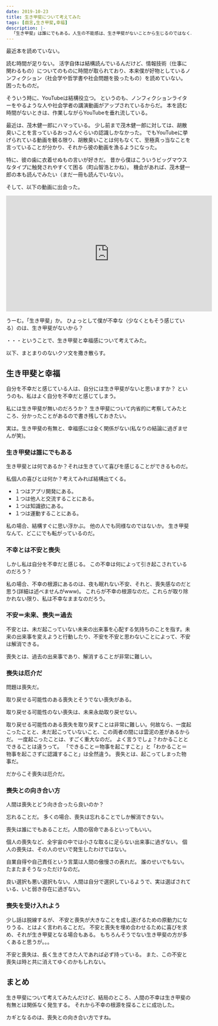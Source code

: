 ```yaml
---
date: 2019-10-23
title: 生き甲斐について考えてみた
tags: [戯言,生き甲斐,幸福]
description: |-
  「生き甲斐」は誰にでもある。人生の不能感は、生き甲斐がないことから生じるのではなく、他から生じていることを自覚しよう。
---
```


最近本を読めていない。

読む時間が足りない。
活字自体は結構読んでいるんだけど、情報技術（仕事に関わるもの）についてのものに時間が取られており、本来僕が好物としているノンフィクション（社会学や哲学書や社会問題を扱ったもの）を読めていない。
困ったものだ。

そういう時に、YouTubeは結構役立つ。
というのも、ノンフィクションライターをやるような人や社会学者の講演動画がアップされているからだ。
本を読む時間がないときは、作業しながらYouTubeを垂れ流している。

最近は、茂木健一郎にハマっている。
少し前まで茂木健一郎に対しては、胡散臭いことを言っているおっさんぐらいの認識しかなかった。
でもYouTubeに挙げられている動画を観る限り、胡散臭いことは何もなくて、至極真っ当なことを言っていることが分かり、それから彼の動画を漁るようになった。

特に、彼の歯に衣着せぬもの言いが好きだ。
昔から僕はこういうビッグマウスなタイプに触発されやすくて困る（町山智浩とかね）。
機会があれば、茂木健一郎の本も読んでみたい（まだ一冊も読んでいない）。

そして、以下の動画に出会った。

<iframe width="560" height="315" src="https://www.youtube.com/embed/F0imSfLf3vY" frameborder="0" allow="accelerometer; autoplay; encrypted-media; gyroscope; picture-in-picture" allowfullscreen></iframe>

うーむ。「生き甲斐」か。
ひょっとして僕が不幸な（少なくともそう感じている）のは、生き甲斐がないから？

・・・ということで、生き甲斐と幸福感について考えてみた。

以下、まとまりのないクソ文を撒き散らす。

## 生き甲斐と幸福

自分を不幸だと感じている人は、自分には生き甲斐がないと思いますか？
というのも、私はよく自分を不幸だと感じてしまう。

私には生き甲斐が無いのだろうか？
生き甲斐について内省的に考察してみたところ、分かったことがあるので書き残しておきたい。

実は。生き甲斐の有無と、幸福感には全く関係がない(私なりの結論に過ぎませんが笑)。

### 生き甲斐は誰にでもある

生き甲斐とは何であるか？それは生きていて喜びを感じることができるものだ。

私個人の喜びとは何か？考えてみれば結構出てくる。

* １つはアプリ開発にある。
* １つは他人と交流することにある。
* １つは知識欲にある。
* １つは運動することにある。

私の場合、結構すぐに思い浮かぶ。
他の人でも同様なのではないか。
生き甲斐なんて、どこにでも転がっているのだ。

### 不幸とは不安と喪失

しかし私は自分を不幸だと感じる。
この不幸は何によって引き起こされているのだろう？

私の場合、不幸の根源にあるのは、夜も眠れない不安、それと、喪失感なのだと思う(詳細は述べませんがwww)。
これらが不幸の根源なのだ。これらが取り除かれない限り、私は不幸なままなのだろう。

### 不安＝未来、喪失＝過去

不安とは、未だ起こっていない未来の出来事を心配する気持ちのことを指す。未来の出来事を変えようと行動したり、不安を不安と思わないことによって、不安は解消できる。

喪失とは、過去の出来事であり、解消することが非常に難しい。

### 喪失は厄介だ

問題は喪失だ。

取り戻せる可能性のある喪失とそうでない喪失がある。

取り戻せる可能性のない喪失は、未来永劫取り戻せない。

取り戻せる可能性のある喪失を取り戻すことは非常に難しい。何故なら、一度起こったことと、未だ起こっていないこと、この両者の間には雲泥の差があるからだ。
一度起こったことは、すごく重大なのだ。
よく言うでしょ？わかることとできることは違うって。
「できること＝物事を起こすこと」と「わかること＝物事を起こさずに認識すること」は全然違う。
喪失とは、起こってしまった物事だ。

だからこそ喪失は厄介だ。

### 喪失との向き合い方

人間は喪失とどう向き合ったら良いのか？

忘れることだ。
多くの場合、喪失は忘れることでしか解消できない。

喪失は誰にでもあることだ。人間の宿命であるといってもいい。

個人の喪失など、全宇宙の中では小さな取るに足らない出来事に過ぎない。
個人の喪失は、その人のせいで発生したわけではない。

自業自得や自己責任という言葉は人間の傲慢さの表れだ。
誰のせいでもない。たまたまそうなっただけなのだ。

良い選択も悪い選択もない。人間は自分で選択しているようで、実は選ばされている、いと弱き存在に過ぎない。

### 喪失を受け入れよう

少し話は脱線するが、
不安と喪失が大きなことを成し遂げるための原動力になりうる、とはよく言われることだ。
不安と喪失を埋め合わせるために喜びを求め、それが生き甲斐となる場合もある。
もちろんそうでない生き甲斐の方が多くあると思うが。。。

不安と喪失は、長く生きてきた人であれば必ず持っている。
また、この不安と喪失は時と共に消えてゆくのかもしれない。

## まとめ

生き甲斐について考えてみたんだけど、結局のところ、人間の不幸は生き甲斐の有無とは関係なく発生する。
それから不幸の根源を探ることに成功した。

カギとなるのは、喪失との向き合い方ですね。
